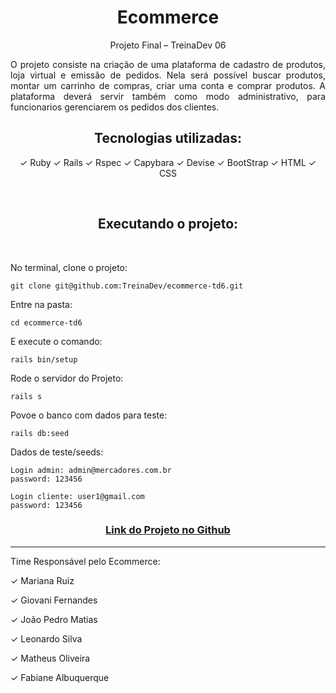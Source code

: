 <h1 align="center"> Ecommerce </h1>

<p align="center"> Projeto Final – TreinaDev 06</p>

<p align="justify">
  O projeto consiste na criação de uma plataforma de cadastro de produtos, loja virtual e emissão de pedidos. Nela será possível buscar produtos, montar um carrinho de compras, criar uma conta e comprar produtos. A plataforma deverá servir também como modo administrativo, para funcionarios gerenciarem os pedidos dos clientes.
</p>

<h2 align="center"> Tecnologias utilizadas: </h2>
<p align="center">
&#10003; Ruby 
&#10003; Rails 
&#10003; Rspec
&#10003; Capybara
&#10003; Devise
&#10003; BootStrap
&#10003; HTML
&#10003; CSS
</p>

<br>
<h2 align="center"> Executando o projeto: </h2>
<br>

No terminal, clone o projeto:
```
git clone git@github.com:TreinaDev/ecommerce-td6.git
```

Entre na pasta:
```
cd ecommerce-td6
```

E execute o comando:
```
rails bin/setup

```

Rode o servidor do Projeto:
```
rails s
```

Povoe o banco com dados para teste:
```
rails db:seed
```

Dados de teste/seeds:
```
Login admin: admin@mercadores.com.br
password: 123456

Login cliente: user1@gmail.com
password: 123456
```

<h3 align="center">
  <a href="https://github.com/TreinaDev/ecommerce-td6/projects/1">
   Link do Projeto no Github</a>
</h3>

<hr>

<p>Time Responsável pelo Ecommerce:</p>

<p>&#10003; Mariana Ruiz</p>
<p>&#10003; Giovani Fernandes</p>
<p>&#10003; João Pedro Matias</p>
<p>&#10003; Leonardo Silva</p>
<p>&#10003; Matheus Oliveira</p>
<p>&#10003; Fabiane Albuquerque</p>
